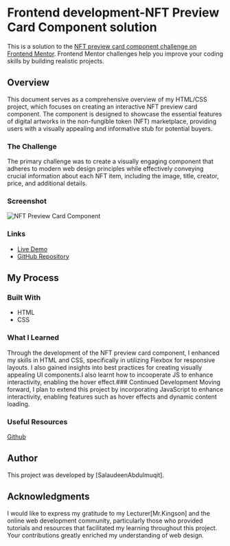 # Frontend development-NFT Preview Card Component solution

This is a solution to the [NFT preview card component challenge on Frontend Mentor](https://www.frontendmentor.io/challenges/nft-preview-card-component-SbdUL_w0U). Frontend Mentor challenges help you improve your coding skills by building realistic projects.

## Overview
This document serves as a comprehensive overview of my HTML/CSS project, which focuses on creating an interactive NFT preview card component. The component is designed to showcase the essential features of digital artworks in the non-fungible token (NFT) marketplace, providing users with a visually appealing and informative stub for potential buyers.

### The Challenge
The primary challenge was to create a visually engaging component that adheres to modern web design principles while effectively conveying crucial information about each NFT item, including the image, title, creator, price, and additional details.

### Screenshot
![NFT Preview Card Component](image.png)

### Links
- [Live Demo](http://yourliveurl.com)
- [GitHub Repository](http://github.com/yourrepository)

## My Process
### Built With
- HTML
- CSS


### What I Learned
Through the development of the NFT preview card component, I enhanced my skills in HTML and CSS, specifically in utilizing Flexbox for responsive layouts. I also gained insights into best practices for creating visually appealing UI components.I also learnt how to incooperate JS to enhance interactivity, enabling the hover effect.### Continued Development
Moving forward, I plan to extend this project by incorporating JavaScript to enhance interactivity, enabling features such as hover effects and dynamic content loading.

### Useful Resources
[Github](https://github.com/samuelpletain/FEM-NFT-preview-card-component-challenge.git)

## Author
This project was developed by [SalaudeenAbdulmuqit].

## Acknowledgments
I would like to express my gratitude to my Lecturer[Mr.Kingson] and the online web development community, particularly those who provided tutorials and resources that facilitated my learning throughout this project. Your contributions greatly enriched my understanding of web design.
